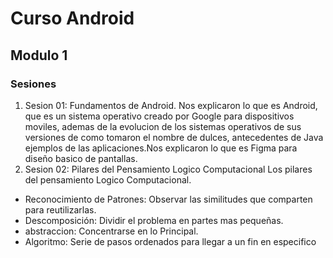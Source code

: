 # Curso Android
## Modulo 1
### Sesiones

1. Sesion 01: Fundamentos de Android.
Nos explicaron lo que es Android, que es un sistema operativo creado por Google para dispositivos moviles, ademas de la evolucion de los sistemas operativos de sus versiones de como tomaron el nombre de dulces, antecedentes de Java ejemplos de las aplicaciones.Nos explicaron lo que es Figma para diseño basico de pantallas.
2. Sesion 02: Pilares del Pensamiento Logico Computacional
Los pilares del pensamiento Logico Computacional.
* Reconocimiento de Patrones: Observar las similitudes que comparten para reutilizarlas.
* Descomposición: Dividir el problema en partes mas pequeñas.
* abstraccion: Concentrarse en lo Principal.
* Algoritmo: Serie de pasos ordenados para llegar a un fin en especifico
